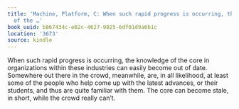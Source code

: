 ```yaml
---
title: 'Machine, Platform, C: When such rapid progress is occurring, the knowledge
  of the …'
book_uuid: b867434c-e02c-4627-9025-6df01d9a6b1c
location: '3673'
source: kindle
---
```


When such rapid progress is occurring, the knowledge of the core in organizations within these industries can easily become out of date. Somewhere out there in the crowd, meanwhile, are, in all likelihood, at least some of the people who help come up with the latest advances, or their students, and thus are quite familiar with them. The core can become stale, in short, while the crowd really can’t.